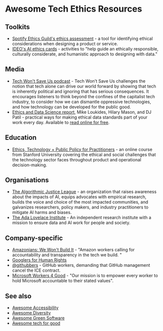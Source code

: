 # Awesome Tech Ethics Resources

## Toolkits

- [Spotify Ethics Guild's ethics assessment](https://spotify.design/article/investigating-consequences-with-our-ethics-assessment) - a tool for identifying ethical considerations when designing a product or service.
- [IDEO's AI ethics cards](https://page.ideo.com/download-ai-ethics-cards) - activities to "help guide an ethically responsible, culturally considerate, and humanistic approach to designing with data."

## Media

- [Tech Won't Save Us podcast](https://www.techwontsave.us) - Tech Won’t Save Us challenges the notion that tech alone can drive our world forward by showing that tech is inherently political and ignoring that has serious consequences. It encourages listeners to think beyond the confines of the capitalist tech industry, to consider how we can dismantle oppressive technologies, and how technology can be developed for the public good.
- [Ethics and Data Science report](https://www.oreilly.com/library/view/ethics-and-data/9781492043898/), Mike Loukides, Hilary Mason, and DJ Patil - practical ways for making ethical data standards part of your work every day. Available to [read online for free](https://resources.oreilly.com/examples/0636920203964/).

## Education

- [Ethics, Technology + Public Policy for Practitioners](https://online.stanford.edu/courses/soe-xetech0001-ethics-technology-public-policy-practitioners) - an online course from Stanford University covering the ethical and social challenges that the technology sector faces throughout product and operational decision-making.

## Organisations

- [The Algorithmic Justice League](https://www.ajl.org) - an organization that raises awareness about the impacts of AI, equips advocates with empirical research, builds the voice and choice of the most impacted communities, and galvanizes researchers, policy makers, and industry practitioners to mitigate AI harms and biases.
- [The Ada Lovelace Institute](https://www.adalovelaceinstitute.org) - An independent research institute with a mission to ensure data and AI work for people and society.

## Company-specific

- [Amazonians: We Won't Build It](https://twitter.com/WeWontBuildIt) - "Amazon workers calling for accountability and transparency in the tech we build. "
- [Googlers for Human Rights](https://twitter.com/EthicalGooglers)
- [@githubbers](https://twitter.com/githubbers/) - GitHub workers, demanding that GitHub management cancel the ICE contract.
- [Microsoft Workers 4 Good](https://twitter.com/MsWorkers4) - "Our mission is to empower every worker to hold Microsoft accountable to their stated values".

## See also

- [Awesome Accessibility](https://github.com/brunopulis/awesome-a11y)
- [Awesome Diversity](https://github.com/folkswhocode/awesome-diversity)
- [Awesome Green Software](https://github.com/Green-Software-Foundation/awesome-green-software)
- [Awesome tech for good](https://github.com/TechforgoodCAST/awesome-techforgood)
